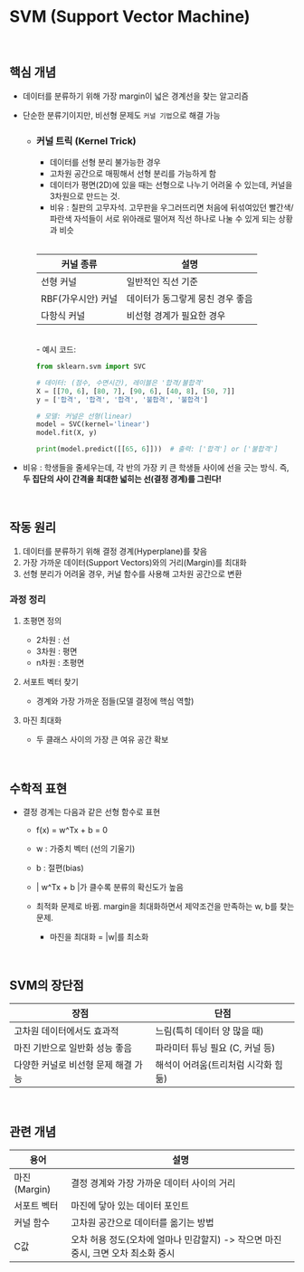 # SVM (Support Vector Machine)

<br>

## 핵심 개념

- 데이터를 분류하기 위해 가장 margin이 넓은 경계선을 찾는 알고리즘
- 단순한 분류기이지만, 비선형 문제도 `커널 기법`으로 해결 가능

    - ### 커널 트릭 (Kernel Trick)
        
        - 데이터를 선형 분리 불가능한 경우
        - 고차원 공간으로 매핑해서 선형 분리를 가능하게 함
        - 데이터가 평면(2D)에 있을 때는 선형으로 나누기 어려울 수 있는데, 커널을 3차원으로 만드는 것. 
        - 비유 : 칠판의 고무자석. 고무판을 우그러뜨리면 처음에 뒤섞여있던 빨간색/파란색 자석들이 서로 위아래로 떨어져 직선 하나로 나눌 수 있게 되는 상황과 비슷
        <br>

        | 커널 종류 | 설명 |
        | --- | --- |
        | 선형 커널 | 일반적인 직선 기준 |
        | RBF(가우시안) 커널 | 데이터가 동그랗게 뭉친 경우 좋음 |
        | 다항식 커널 | 비선형 경계가 필요한 경우 |

        <br>
        - 예시 코드:

        ```python
        from sklearn.svm import SVC

        # 데이터: (점수, 수면시간), 레이블은 '합격/불합격'
        X = [[70, 6], [80, 7], [90, 6], [40, 8], [50, 7]]
        y = ['합격', '합격', '합격', '불합격', '불합격']

        # 모델: 커널은 선형(linear)
        model = SVC(kernel='linear')
        model.fit(X, y)

        print(model.predict([[65, 6]]))  # 출력: ['합격'] or ['불합격']
        ```

- 비유 : 학생들을 줄세우는데, 각 반의 가장 키 큰 학생들 사이에 선을 긋는 방식. 즉, **두 집단의 사이 간격을 최대한 넓히는 선(결정 경계)를 그린다!**

<br>

## 작동 원리

1. 데이터를 분류하기 위해 결정 경계(Hyperplane)를 찾음
2. 가장 가까운 데이터(Support Vectors)와의 거리(Margin)를 최대화
3. 선형 분리가 어려울 경우, 커널 함수를 사용해 고차원 공간으로 변환

### 과정 정리

1. 초평면 정의
    - 2차원 : 선
    - 3차원 : 평면
    - n차원 : 초평면

2. 서포트 벡터 찾기
    - 경계와 가장 가까운 점들(모델 결정에 핵심 역할)

3. 마진 최대화
    - 두 클래스 사이의 가장 큰 여유 공간 확보

<br>

## 수학적 표현

- 결정 경계는 다음과 같은 선형 함수로 표현
    - f(x) = w^Tx + b = 0
    
    - w : 가중치 벡터 (선의 기울기)
    - b : 절편(bias)
    - | w^Tx + b |가 클수록 분류의 확신도가 높음

    - 최적화 문제로 바뀜. margin을 최대화하면서 제약조건을 만족하는 w, b를 찾는 문제.
        - 마진을 최대화 = |w|를 최소화

<br>

## SVM의 장단점

| 장점 | 단점 |
| --- | --- |
| 고차원 데이터에서도 효과적 | 느림(특히 데이터 양 많을 때) |
| 마진 기반으로 일반화 성능 좋음 | 파라미터 튜닝 필요 (C, 커널 등) |
| 다양한 커널로 비선형 문제 해결 가능 | 해석이 어려움(트리처럼 시각화 힘듦) |

<br>

## 관련 개념

| 용어 | 설명 |
| --- | --- |
| 마진(Margin) | 결정 경계와 가장 가까운 데이터 사이의 거리 |
| 서포트 벡터 | 마진에 닿아 있는 데이터 포인트 |
| 커널 함수 | 고차원 공간으로 데이터를 옮기는 방법 |
| C값 | 오차 허용 정도(오차에 얼마나 민감할지) -> 작으면 마진 중시, 크면 오차 최소화 중시 |
